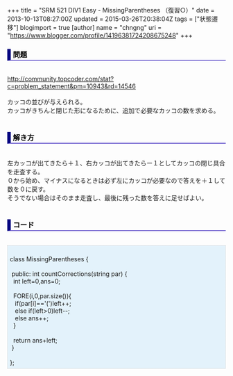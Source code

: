 +++
title = "SRM 521 DIV1 Easy - MissingParentheses （復習○）"
date = 2013-10-13T08:27:00Z
updated = 2015-03-26T20:38:04Z
tags = ["状態遷移"]
blogimport = true 
[author]
	name = "chngng"
	uri = "https://www.blogger.com/profile/14196381724208675248"
+++

<div dir="ltr" style="text-align: left;" trbidi="on"><h3 style="border-bottom: 2px solid slateblue; border-left: 8px solid navy; color: black; padding: 0px 0px 1px 5px;">問題 </h3><br /><a href="http://community.topcoder.com/stat?c=problem_statement&amp;pm=10943&amp;rd=14546" target="_blank">http://community.topcoder.com/stat?c=problem_statement&amp;pm=10943&amp;rd=14546</a><br /><br />カッコの並びが与えられる。<br />カッコがきちんと閉じた形になるために、追加で必要なカッコの数を求める。<br /><br /><h3 style="border-bottom: 2px solid slateblue; border-left: 8px solid navy; color: black; padding: 0px 0px 1px 5px;">解き方 </h3><br />左カッコが出てきたら＋１、右カッコが出てきたらー１としてカッコの閉じ具合を走査する。<br />０から始め、マイナスになるときは必ず左にカッコが必要なので答えを＋１して数を０に戻す。<br />そうでない場合はそのまま走査し、最後に残った数を答えに足せばよい。<br /><br /><h3 style="border-bottom: 2px solid slateblue; border-left: 8px solid navy; color: black; padding: 0px 0px 1px 5px;">コード </h3><br /><div style="background-color: #e3f2fb; border: 1px dotted #CCCCCC; padding: 5px;"><br />class MissingParentheses {<br /><br /><span class="Apple-tab-span" style="white-space: pre;"> </span>public: int countCorrections(string par) {<br /><span class="Apple-tab-span" style="white-space: pre;">  </span>int left=0,ans=0;<br /><br /><span class="Apple-tab-span" style="white-space: pre;">  </span>FORE(i,0,par.size()){<br /><span class="Apple-tab-span" style="white-space: pre;">   </span>if(par[i]=='(')left++;<br /><span class="Apple-tab-span" style="white-space: pre;">   </span>else if(left&gt;0)left--;<br /><span class="Apple-tab-span" style="white-space: pre;">   </span>else ans++;<br /><span class="Apple-tab-span" style="white-space: pre;">  </span>}<br /><br /><span class="Apple-tab-span" style="white-space: pre;">  </span>return ans+left;<br /><span class="Apple-tab-span" style="white-space: pre;"> </span>}<br /><br />};</div></div>
